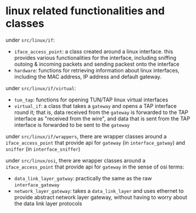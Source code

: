 # linux related functionalities and classes
under `src/linux/if`:
* `iface_access_point`: a class created around a linux interface. this provides various functionalities for the interface, including sniffing outoing & incoming packets and sending packest onto the interface
* `hardware`: functions for retrieving information about linux interfaces, including the MAC address, IP address and default gateway.

under `src/linux/if/virtual`:
* `tun_tap`: functions for opening TUN/TAP linux virtual interfaces
* `virtual_if`: a class that takes a `gateway` and opens a TAP interface round it; that is, data received from the `gateway` is forwarded to the TAP interface as "received from the wire", and data that is sent from the TAP interface is forwarded to be sent to the `gateway`

under `src/linux/if/wrappers`, there are wrapper classes around a `iface_access_point` that provide api for `gateway` (in `interface_gatway`) and `sniffer` (in `interface_sniffer`)

under `src/linux/osi`, there are wrapper classes around a `iface_access_point` that provide api for `gateway` in the sense of osi terms:
* `data_link_layer_gatway`: practically the same as the raw `interface_gateway`
* `network_layer_gateway`: takes a `data_link_layer` and uses ethernet to provide abstract network layer gateway, without having to worry about the data link layer protocols
